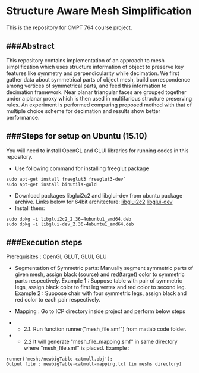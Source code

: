 # Structure Aware Mesh Simplification
This is the repository for CMPT 764 course project.

###Abstract
---
This repository contains implementation of an approach to mesh simplification which uses structure information of object to preserve key features like symmetry and perpendicularity while decimation. We first gather data about symmetrical parts of object mesh, build correspondence among vertices of symmetrical parts, and feed this information to decimation framework. Near planar triangular faces are grouped together under a planar proxy which is then used in multifarious structure preserving rules. An experiment is performed comparing proposed method with that of multiple choice scheme for decimation and results show better performance.

###Steps for setup on Ubuntu (15.10)
---
You will need to install OpenGL and GLUI libraries for running codes in this repository.

- Use following command for installing freeglut package
```
sudo apt-get install freeglut3 freeglut3-dev`
sudo apt-get install binutils-gold
```
- Download packages libglui2c2 and libglui-dev from ubuntu package archive. Links below for 64bit architecture:
[libglui2c2](http://packages.ubuntu.com/precise/amd64/libglui2c2)
[libglui-dev](http://packages.ubuntu.com/precise/libglui-dev)
- Install them:
```
sudo dpkg -i libglui2c2_2.36-4ubuntu1_amd64.deb
sudo dpkg -i libglui-dev_2.36-4ubuntu1_amd64.deb
```

###Execution steps
---
Prerequisites : OpenGl, GLUT, GLUI, GLU

- Segmentation of Symmetric parts:
Manually segment symmetric parts of given mesh, assign black (source) and red(target) color to symmetric parts respectively.
Example 1 : Suppose table with pair of symmetric legs, assign black color to first leg vertex and red color to second leg.
Example 2 : Suppose chair with four symmetric legs, assign black and red color to each pair respectively.

- Mapping :
Go to ICP directory inside project and perform below steps
- - 2.1. Run function runner("mesh_file.smf") from matlab code folder.
- - 2.2  It will generate "mesh_file_mapping.smf" in same directory where "mesh_file.smf" is placed.
	Example : 
```
runner('meshs/newbigTable-catmull.obj');
Output file : newbigTable-catmull-mapping.txt (in meshs directory)
```


